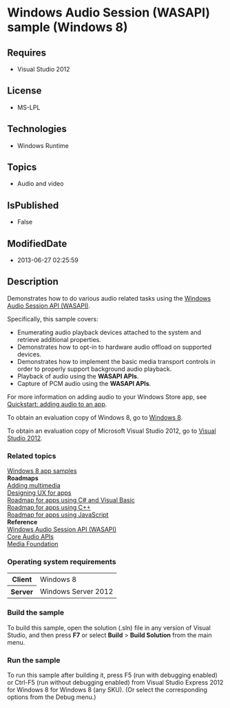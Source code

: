 # Windows Audio Session (WASAPI) sample (Windows 8)
## Requires
* Visual Studio 2012
## License
* MS-LPL
## Technologies
* Windows Runtime
## Topics
* Audio and video
## IsPublished
* False
## ModifiedDate
* 2013-06-27 02:25:59
## Description

<div id="mainSection">
<p>Demonstrates how to do various audio related tasks using the <a href="http://msdn.microsoft.com/library/windows/apps/dd371455">
Windows Audio Session API (WASAPI)</a>. </p>
<p>Specifically, this sample covers: </p>
<ul>
<li>Enumerating audio playback devices attached to the system and retrieve additional properties.
</li><li>Demonstrates how to opt-in to hardware audio offload on supported devices. </li><li>Demonstrates how to implement the basic media transport controls in order to properly support background audio playback.
</li><li>Playback of audio using the <b>WASAPI APIs</b>. </li><li>Capture of PCM audio using the <b>WASAPI APIs</b>. </li></ul>
<p></p>
<p>For more information on adding audio to your Windows Store app, see <a href="http://msdn.microsoft.com/library/windows/apps/hh452730">
Quickstart: adding audio to an app</a>.</p>
<p>To obtain an evaluation copy of Windows&nbsp;8, go to <a href="http://go.microsoft.com/fwlink/p/?linkid=241655">
Windows&nbsp;8</a>.</p>
<p>To obtain an evaluation copy of Microsoft Visual Studio&nbsp;2012, go to <a href="http://go.microsoft.com/fwlink/p/?linkid=241656">
Visual Studio&nbsp;2012</a>.</p>
<h3><a id="related_topics"></a>Related topics</h3>
<dl><dt><a href="http://go.microsoft.com/fwlink/p/?LinkID=227694">Windows 8 app samples</a>
</dt><dt><b>Roadmaps</b> </dt><dt><a href="http://msdn.microsoft.com/library/windows/apps/hh465134">Adding multimedia</a>
</dt><dt><a href="http://msdn.microsoft.com/library/windows/apps/hh767284">Designing UX for apps</a>
</dt><dt><a href="http://msdn.microsoft.com/library/windows/apps/br229583">Roadmap for apps using C# and Visual Basic</a>
</dt><dt><a href="http://msdn.microsoft.com/library/windows/apps/hh700360">Roadmap for apps using C&#43;&#43;</a>
</dt><dt><a href="http://msdn.microsoft.com/library/windows/apps/hh465037">Roadmap for apps using JavaScript</a>
</dt><dt><b>Reference</b> </dt><dt><a href="http://msdn.microsoft.com/library/windows/apps/dd371455">Windows Audio Session API (WASAPI)</a>
</dt><dt><a href="http://msdn.microsoft.com/library/windows/apps/dd370802">Core Audio APIs</a>
</dt><dt><a href="http://msdn.microsoft.com/library/windows/apps/ms694197">Media Foundation</a>
</dt></dl>
<h3>Operating system requirements</h3>
<table>
<tbody>
<tr>
<th>Client</th>
<td><dt>Windows&nbsp;8 </dt></td>
</tr>
<tr>
<th>Server</th>
<td><dt>Windows Server&nbsp;2012 </dt></td>
</tr>
</tbody>
</table>
<h3>Build the sample</h3>
<p>To build this sample, open the solution (.sln) file in any version of Visual Studio, and then press
<b>F7</b> or select <b>Build</b> &gt; <b>Build Solution</b> from the main menu.</p>
<h3>Run the sample</h3>
<p>To run this sample after building it, press F5 (run with debugging enabled) or Ctrl-F5 (run without debugging enabled) from Visual Studio Express&nbsp;2012 for Windows&nbsp;8 for Windows&nbsp;8 (any SKU). (Or select the corresponding options from the Debug menu.)
</p>
</div>
